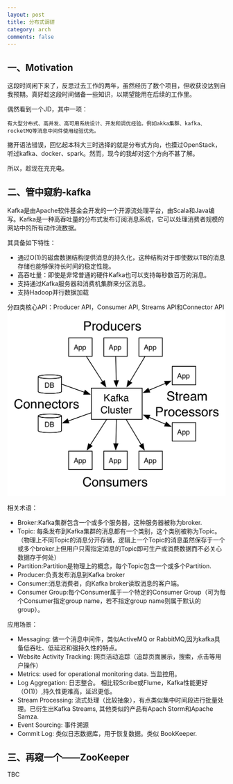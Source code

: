 ```yaml
---
layout: post
title: 分布式调研
category: arch
comments: false
---
```


## 一、Motivation
这段时间闲下来了，反思过去工作的两年，虽然经历了数个项目，但收获没达到自我预期。真好趁这段时间储备一些知识，以期望能用在后续的工作里。

偶然看到一个JD，其中一项：

    有大型分布式、高并发、高可用系统设计、开发和调优经验。例如akka集群、kafka、rocketMQ等消息中间件使用经验优先。

撇开语法错误，回忆起本科大三时选择的就是分布式方向，也摸过OpenStack，听过kafka、docker、spark。然而，现今的我却对这个方向不甚了解。

所以，趁现在充充电。

## 二、管中窥豹-kafka

Kafka是由Apache软件基金会开发的一个开源流处理平台，由Scala和Java编写。Kafka是一种高吞吐量的分布式发布订阅消息系统，它可以处理消费者规模的网站中的所有动作流数据。 

其具备如下特性：

- 通过O(1)的磁盘数据结构提供消息的持久化，这种结构对于即使数以TB的消息存储也能够保持长时间的稳定性能。
- 高吞吐量：即使是非常普通的硬件Kafka也可以支持每秒数百万的消息。
- 支持通过Kafka服务器和消费机集群来分区消息。
- 支持Hadoop并行数据加载

分四类核心API：Producer API，Consumer API, Streams API和Connector API
![kafka](/images/201804/kafka-apis.png "kafka apis")

相关术语：

- Broker:Kafka集群包含一个或多个服务器，这种服务器被称为broker.
- Topic: 每条发布到Kafka集群的消息都有一个类别，这个类别被称为Topic。（物理上不同Topic的消息分开存储，逻辑上一个Topic的消息虽然保存于一个或多个broker上但用户只需指定消息的Topic即可生产或消费数据而不必关心数据存于何处）
- Partition:Partition是物理上的概念，每个Topic包含一个或多个Partition.
- Producer:负责发布消息到Kafka broker
- Consumer:消息消费者，向Kafka broker读取消息的客户端。
- Consumer Group:每个Consumer属于一个特定的Consumer Group（可为每个Consumer指定group name，若不指定group name则属于默认的group）。

应用场景：

- Messaging: 做一个消息中间件，类似ActiveMQ or RabbitMQ,因为kafka具备低吞吐、低延迟和强持久性的特点。
- Website Activity Tracking: 网页活动追踪（追踪页面展示，搜索，点击等用户操作）
- Metrics: used for operational monitoring data. 当监控用。
- Log Aggregation: 日志整合。 相比较Scribe或Flume，Kafka性能更好（O(1)）,持久性更难高，延迟更低。
- Stream Processing: 流式处理（比较抽象），有点类似集中时间段进行批量处理。已衍生出Kafka Streams, 其他类似的产品有Apach Storm和Apache Samza.
- Event Sourcing: 事件溯源
- Commit Log: 类似日志数据库，用于恢复数据。类似 BookKeeper.

## 三、再窥一个——ZooKeeper

TBC



